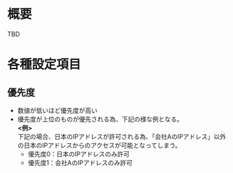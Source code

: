 # 概要
TBD

# 各種設定項目
## 優先度
- 数値が低いほど優先度が高い
- 優先度が上位のものが優先される為、下記の様な例となる。  
**<例>**  
下記の場合、日本のIPアドレスが許可される為、「会社AのIPアドレス」以外の日本のIPアドレスからのアクセスが可能となってしまう。
  - 優先度0：日本のIPアドレスのみ許可
  - 優先度1：会社AのIPアドレスのみ許可

